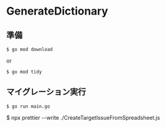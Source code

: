 # GenerateDictionary

## 準備

```
$ go mod download
```

or

```
$ go mod tidy
```

## マイグレーション実行

```
$ go run main.go
```


$ npx prettier --write ./CreateTargetIssueFromSpreadsheet.js 